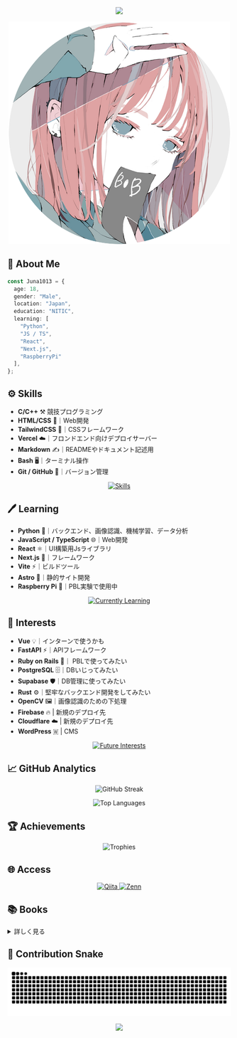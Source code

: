 <p align="center">
  <img src="https://capsule-render.vercel.app/api?text=Hi👋%20I'm%20Juna1013&animation=fadeIn&type=waving&color=gradient&height=128&fontSize=64&customColorList=2"/>
</p>

<p align="center">
  <img src="profile.png" alt="profile_image" width="500">
</p>

## 📒 About Me

```typescript
const Juna1013 = {
  age: 18,
  gender: "Male",
  location: "Japan",
  education: "NITIC",
  learning: [
    "Python",
    "JS / TS",
    "React",
    "Next.js",
    "RaspberryPi"
  ],
};
```

## ⚙ Skills

- **C/C++** ⚒️ 競技プログラミング
- **HTML/CSS** 📄｜Web開発
- **TailwindCSS** 🎨｜CSSフレームワーク
- **Vercel** ☁️｜フロンドエンド向けデプロイサーバー
- **Markdown** ✍️｜READMEやドキュメント記述用
- **Bash** 🖥️｜ターミナル操作
- **Git / GitHub** 🔧｜バージョン管理

<p align="center">
  <a href="https://skillicons.dev">
    <img src="https://skillicons.dev/icons?i=c,cpp,html,css,tailwindcss,vercel,markdown,bash,git,github" alt="Skills" /></br>
  </a>
</p>

## 🖊 Learning

- **Python** 🧠｜バックエンド、画像認識、機械学習、データ分析
- **JavaScript / TypeScript** 🌐｜Web開発
- **React** ⚛️｜UI構築用Jsライブラリ
- **Next.js** 🚀｜フレームワーク
- **Vite** ⚡｜ビルドツール
- **Astro** 🌌｜静的サイト開発
- **Raspberry Pi** 🍓｜PBL実験で使用中

<p align="center">
  <a href="https://skillicons.dev">
    <img src="https://skillicons.dev/icons?i=python,javascript,typescript,react,nextjs,vite,astro,raspberrypi" alt="Currently Learning" /></br>
  </a>
</p>

## 🌟 Interests

- **Vue** 💡｜インターンで使うかも
- **FastAPI** ⚡｜APIフレームワーク
- **Ruby on Rails** 💎｜ PBLで使ってみたい
- **PostgreSQL** 🗄️｜DBいじってみたい
- **Supabase** 🛡️｜DB管理に使ってみたい
- **Rust** ⚙️｜堅牢なバックエンド開発をしてみたい
- **OpenCV** 🖼️｜画像認識のための下処理
- **Firebase** 🔥 | 新規のデプロイ先
- **Cloudflare** ☁️ | 新規のデプロイ先
- **WordPress** 🇼 | CMS

<p align="center">
  <a href="https://skillicons.dev">
    <img src="https://skillicons.dev/icons?i=vue,fastapi,ruby,rails,postgresql,supabase,rust,opencv,firebase,cloudflare,wordpress" alt="Future Interests" />
  </a>
</p>

## 📈 GitHub Analytics

<p align="center">
  <img src="https://streak-stats.demolab.com?user=Juna1013&theme=ocean-gradient&hide_border=true&date_format=%5BY%20%5DM%20j&card_width=640&card_height=195" alt="GitHub Streak" />
</p>

<p align="center">
  <img src="https://github-readme-stats.vercel.app/api/top-langs/?username=Juna1013&hide=jupyter%20notebook&layout=compact" alt="Top Languages" />
</p>

## 🏆 Achievements

<p align="center">
  <img src="https://github-profile-trophy.vercel.app/?username=Juna1013&theme=dracula&no-frame=true&column=4&margin-w=16&margin-h=16" alt="Trophies" />
</p>

## 🌐 Access

<p align="center">
  <a href="https://qiita.com/Juna1013">
    <img src="https://img.shields.io/badge/Qiita-55C500.svg?style=for-the-badge&logo=qiita&logoColor=white" alt="Qiita" />
  </a>
  <a href="https://zenn.dev/jun1013">
    <img src="https://img.shields.io/badge/Zenn-3EA8FF.svg?style=for-the-badge&logo=zenn&logoColor=white" alt="Zenn" />
  </a>
</p>

## 📚 Books
<details><summary>詳しく見る</summary>

### 言語
- [ ] やさしいC（第5版）
- [x] スッキリわかるPython入門 第2版

### Web
- [x] 1冊ですべて身につくHTML&CSSとWebデザイン入門講座 [第2版]
- [x] 図解AWSの仕組みとサービスがたった1日でよくわかる
- [x] モダンJavaScriptの基本から始める React実践の教科書
- [ ] 1冊ですべて身につくWeb&グラフィックデザイン入門講座

### 論理回路
- [ ] 論理回路入門 第4版

### データ構造とアルゴリズム
- [ ] アルゴリズム論（IT Tex）
- [ ] プログラミングコンテスト攻略のためのアルゴリズムとデータ構造
- [ ] 定本 Cプログラマのためのアルゴリズムとデータ構造
- [ ] C言語によるはじめてのアルゴリズム入門
- [ ] 問題解決力を鍛える！アルゴリズムとデータ構造

### インターネット
- [x] 【改訂5版】図解でよくわかる ネットワークの重要用語解説
- [ ] マスタリングTCP/IP 入門編 第6版

### 機械学習
- [ ] Pythonではじめる機械学習 ー scikit-learnで学ぶ特徴量エンジニアリングと機械学習の基礎
- [x] 深層学習教科書 ディープラーニング G検定（ジェネラリスト）公式テキスト 第3版

### 競技プログラミング
- [ ] 競技プログラミングの鉄則

### 応用情報技術者試験
- [x] 令和07年【春期】【秋期】応用情報技術者試験 合格教本
- [ ] 2024 応用情報技術者 午後問題の重点対策

</details>

## 🐍 Contribution Snake

<p align="center">
  <picture>
    <source media="(prefers-color-scheme: dark)" srcset="https://raw.githubusercontent.com/Juna1013/Juna1013/output/github-contribution-grid-snake-dark.svg" />
    <source media="(prefers-color-scheme: light)" srcset="https://raw.githubusercontent.com/Juna1013/Juna1013/output/github-contribution-grid-snake.svg" />
    <img alt="GitHub Contribution Snake" src="https://raw.githubusercontent.com/Juna1013/Juna1013/output/github-contribution-grid-snake.svg" />
  </picture>
</p>

<p align="center">
  <img src="https://capsule-render.vercel.app/api?type=waving&color=gradient&customColorList=0,2,2,5,30&height=100&section=footer" />
</p>
